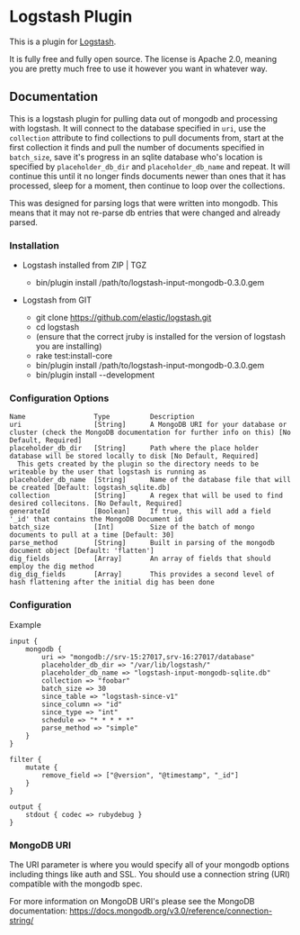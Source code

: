 # Logstash Plugin

This is a plugin for [Logstash](https://github.com/elasticsearch/logstash).

It is fully free and fully open source. The license is Apache 2.0, meaning you are pretty much free to use it however you want in whatever way.

## Documentation

This is a logstash plugin for pulling data out of mongodb and processing with logstash. It will connect to the database specified in `uri`, use the `collection` attribute to find collections to pull documents from, start at the first collection it finds and pull the number of documents specified in `batch_size`, save it's progress in an sqlite database who's location is specified by `placeholder_db_dir` and `placeholder_db_name` and repeat. It will continue this until it no longer finds documents newer than ones that it has processed, sleep for a moment, then continue to loop over the collections.

This was designed for parsing logs that were written into mongodb. This means that it may not re-parse db entries that were changed and already parsed.


### Installation

+ Logstash installed from ZIP | TGZ
  + bin/plugin install /path/to/logstash-input-mongodb-0.3.0.gem

+ Logstash from GIT
  + git clone https://github.com/elastic/logstash.git
  + cd logstash
  + (ensure that the correct jruby is installed for the version of logstash you are installing)
  + rake test:install-core
  + bin/plugin install /path/to/logstash-input-mongodb-0.3.0.gem
  + bin/plugin install --development

### Configuration Options

```
Name                 Type          Description
uri                  [String]      A MongoDB URI for your database or cluster (check the MongoDB documentation for further info on this) [No Default, Required]
placeholder_db_dir   [String]      Path where the place holder database will be stored locally to disk [No Default, Required]
  This gets created by the plugin so the directory needs to be writeable by the user that logstash is running as
placeholder_db_name  [String]      Name of the database file that will be created [Default: logstash_sqlite.db]
collection           [String]      A regex that will be used to find desired collecitons. [No Default, Required]
generateId           [Boolean]     If true, this will add a field '_id' that contains the MongoDB Document id
batch_size           [Int]         Size of the batch of mongo documents to pull at a time [Default: 30]
parse_method         [String]      Built in parsing of the mongodb document object [Default: 'flatten']
dig_fields           [Array]       An array of fields that should employ the dig method
dig_dig_fields       [Array]       This provides a second level of hash flattening after the initial dig has been done
```


### Configuration

Example
```
input {
    mongodb {
        uri => "mongodb://srv-15:27017,srv-16:27017/database"
        placeholder_db_dir => "/var/lib/logstash/"
        placeholder_db_name => "logstash-input-mongodb-sqlite.db"
        collection => "foobar"
        batch_size => 30
        since_table => "logstash-since-v1"
        since_column => "id"
        since_type => "int"
        schedule => "* * * * *"
        parse_method => "simple"
    }
}

filter {
    mutate {
        remove_field => ["@version", "@timestamp", "_id"]
    }    
}

output {
    stdout { codec => rubydebug }
}
```

### MongoDB URI

The URI parameter is where you would specify all of your mongodb options including things like auth and SSL. You should use a connection string (URI) compatible with the mongodb spec.

For more information on MongoDB URI's please see the MongoDB documentation: https://docs.mongodb.org/v3.0/reference/connection-string/
